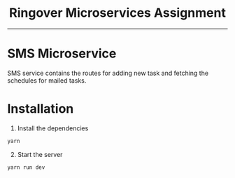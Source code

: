 <p align='center'>
<h1 align='center'>Ringover Microservices Assignment</h1>
</p>

---

# SMS Microservice

SMS service contains the routes for adding new task and fetching the schedules for mailed tasks.

# Installation

1. Install the dependencies

```bash
yarn
```

2. Start the server

```bash
yarn run dev
```

